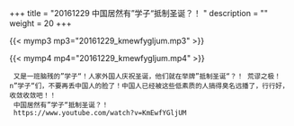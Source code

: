 +++
title = "20161229  中国居然有”学子“抵制圣诞？！ "
description = ""
weight = 20
+++

{{< mymp3 mp3="20161229_kmewfygljum.mp3" >}}

{{< mymp4 mp4="20161229_kmewfygljum.mp4" >}}

     又是一班脑残的”学子“！人家外国人庆祝圣诞，他们就在举牌”抵制圣诞“？！ 荒谬之极！ n”学子“们，不要再丢中国人的脸了！中国人已经被这些低素质的人搞得臭名远播了，行行好，收敛收敛吧！！ 
     中国居然有”学子“抵制圣诞？！ 
     https://www.youtube.com/watch?v=KmEwfYGljUM 
